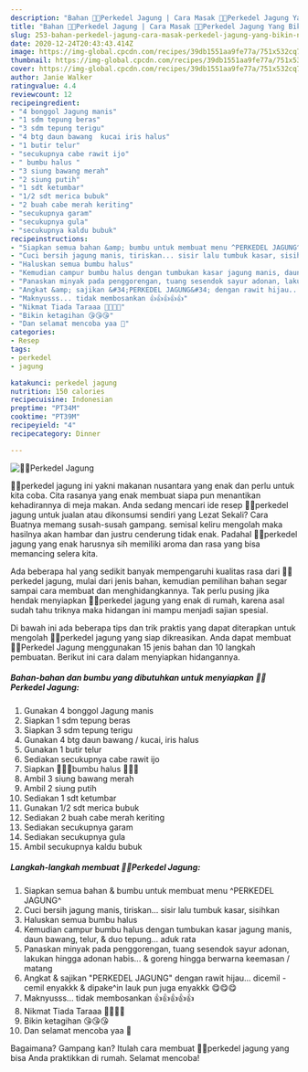 ```yaml
---
description: "Bahan 🌽🌽Perkedel Jagung | Cara Masak 🌽🌽Perkedel Jagung Yang Bikin Ngiler"
title: "Bahan 🌽🌽Perkedel Jagung | Cara Masak 🌽🌽Perkedel Jagung Yang Bikin Ngiler"
slug: 253-bahan-perkedel-jagung-cara-masak-perkedel-jagung-yang-bikin-ngiler
date: 2020-12-24T20:43:43.414Z
image: https://img-global.cpcdn.com/recipes/39db1551aa9fe77a/751x532cq70/🌽🌽perkedel-jagung-foto-resep-utama.jpg
thumbnail: https://img-global.cpcdn.com/recipes/39db1551aa9fe77a/751x532cq70/🌽🌽perkedel-jagung-foto-resep-utama.jpg
cover: https://img-global.cpcdn.com/recipes/39db1551aa9fe77a/751x532cq70/🌽🌽perkedel-jagung-foto-resep-utama.jpg
author: Janie Walker
ratingvalue: 4.4
reviewcount: 12
recipeingredient:
- "4 bonggol Jagung manis"
- "1 sdm tepung beras"
- "3 sdm tepung terigu"
- "4 btg daun bawang  kucai iris halus"
- "1 butir telur"
- "secukupnya cabe rawit ijo"
- " bumbu halus "
- "3 siung bawang merah"
- "2 siung putih"
- "1 sdt ketumbar"
- "1/2 sdt merica bubuk"
- "2 buah cabe merah keriting"
- "secukupnya garam"
- "secukupnya gula"
- "secukupnya kaldu bubuk"
recipeinstructions:
- "Siapkan semua bahan &amp; bumbu untuk membuat menu ^PERKEDEL JAGUNG^"
- "Cuci bersih jagung manis, tiriskan... sisir lalu tumbuk kasar, sisihkan"
- "Haluskan semua bumbu halus"
- "Kemudian campur bumbu halus dengan tumbukan kasar jagung manis, daun bawang, telur, &amp; duo tepung... aduk rata"
- "Panaskan minyak pada penggorengan, tuang sesendok sayur adonan, lakukan hingga adonan habis... &amp; goreng hingga berwarna keemasan / matang"
- "Angkat &amp; sajikan &#34;PERKEDEL JAGUNG&#34; dengan rawit hijau... dicemil - cemil enyakkk &amp; dipake^in lauk pun juga enyakkk 😋😋😋"
- "Maknyusss... tidak membosankan 👍👍👍👍👍"
- "Nikmat Tiada Taraaa 💖💗💥💞"
- "Bikin ketagihan 😘😘😘"
- "Dan selamat mencoba yaa 🤗"
categories:
- Resep
tags:
- perkedel
- jagung

katakunci: perkedel jagung 
nutrition: 150 calories
recipecuisine: Indonesian
preptime: "PT34M"
cooktime: "PT39M"
recipeyield: "4"
recipecategory: Dinner

---
```



![🌽🌽Perkedel Jagung](https://img-global.cpcdn.com/recipes/39db1551aa9fe77a/751x532cq70/🌽🌽perkedel-jagung-foto-resep-utama.jpg)


🌽🌽perkedel jagung ini yakni makanan nusantara yang enak dan perlu untuk kita coba. Cita rasanya yang enak membuat siapa pun menantikan kehadirannya di meja makan.
Anda sedang mencari ide resep 🌽🌽perkedel jagung untuk jualan atau dikonsumsi sendiri yang Lezat Sekali? Cara Buatnya memang susah-susah gampang. semisal keliru mengolah maka hasilnya akan hambar dan justru cenderung tidak enak. Padahal 🌽🌽perkedel jagung yang enak harusnya sih memiliki aroma dan rasa yang bisa memancing selera kita.



Ada beberapa hal yang sedikit banyak mempengaruhi kualitas rasa dari 🌽🌽perkedel jagung, mulai dari jenis bahan, kemudian pemilihan bahan segar sampai cara membuat dan menghidangkannya. Tak perlu pusing jika hendak menyiapkan 🌽🌽perkedel jagung yang enak di rumah, karena asal sudah tahu triknya maka hidangan ini mampu menjadi sajian spesial.


Di bawah ini ada beberapa tips dan trik praktis yang dapat diterapkan untuk mengolah 🌽🌽perkedel jagung yang siap dikreasikan. Anda dapat membuat 🌽🌽Perkedel Jagung menggunakan 15 jenis bahan dan 10 langkah pembuatan. Berikut ini cara dalam menyiapkan hidangannya.

<!--inarticleads1-->

##### Bahan-bahan dan bumbu yang dibutuhkan untuk menyiapkan 🌽🌽Perkedel Jagung:

1. Gunakan 4 bonggol Jagung manis
1. Siapkan 1 sdm tepung beras
1. Siapkan 3 sdm tepung terigu
1. Gunakan 4 btg daun bawang / kucai, iris halus
1. Gunakan 1 butir telur
1. Sediakan secukupnya cabe rawit ijo
1. Siapkan  🌽🌽🌽bumbu halus 🌽🌽🌽
1. Ambil 3 siung bawang merah
1. Ambil 2 siung putih
1. Sediakan 1 sdt ketumbar
1. Gunakan 1/2 sdt merica bubuk
1. Sediakan 2 buah cabe merah keriting
1. Sediakan secukupnya garam
1. Sediakan secukupnya gula
1. Ambil secukupnya kaldu bubuk




<!--inarticleads2-->

##### Langkah-langkah membuat 🌽🌽Perkedel Jagung:

1. Siapkan semua bahan &amp; bumbu untuk membuat menu ^PERKEDEL JAGUNG^
1. Cuci bersih jagung manis, tiriskan... sisir lalu tumbuk kasar, sisihkan
1. Haluskan semua bumbu halus
1. Kemudian campur bumbu halus dengan tumbukan kasar jagung manis, daun bawang, telur, &amp; duo tepung... aduk rata
1. Panaskan minyak pada penggorengan, tuang sesendok sayur adonan, lakukan hingga adonan habis... &amp; goreng hingga berwarna keemasan / matang
1. Angkat &amp; sajikan &#34;PERKEDEL JAGUNG&#34; dengan rawit hijau... dicemil - cemil enyakkk &amp; dipake^in lauk pun juga enyakkk 😋😋😋
1. Maknyusss... tidak membosankan 👍👍👍👍👍
1. Nikmat Tiada Taraaa 💖💗💥💞
1. Bikin ketagihan 😘😘😘
1. Dan selamat mencoba yaa 🤗




Bagaimana? Gampang kan? Itulah cara membuat 🌽🌽perkedel jagung yang bisa Anda praktikkan di rumah. Selamat mencoba!
